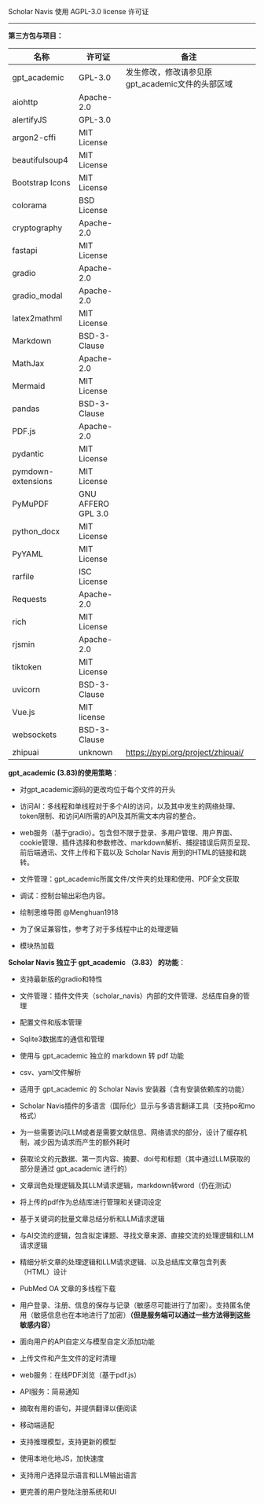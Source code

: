 Scholar Navis 使用 AGPL-3.0 license 许可证

----------------------------

**第三方包与项目：**

| 名称                           | 许可证                   | 备注                                |
|------------------------------|-----------------------| --------------------------------- |
| gpt_academic                 | GPL-3.0               | 发生修改，修改请参见原gpt_academic文件的头部区域    |
| aiohttp                      | Apache-2.0            |                                   |
| alertifyJS                   | GPL-3.0               |                                   |
| argon2-cffi                  | MIT License           |                                   |
| beautifulsoup4               | MIT License           |                                   |
| Bootstrap Icons              | MIT License           |                                   |
| colorama                     | BSD License           |                                   |
| cryptography                 | Apache-2.0            |                                   |
| fastapi                      | MIT License           |                                   |
| gradio                       | Apache-2.0            |                                   |
| gradio_modal                 | Apache-2.0            |                                   |
| latex2mathml                 | MIT License           |                                   |
| Markdown                     | BSD-3-Clause          |                                   |
| MathJax                      | Apache-2.0            |                                   |
| Mermaid                      | MIT License           |                                   |
| pandas                       | BSD-3-Clause          |                                   |
| PDF.js                       | Apache-2.0            |                                   |
| pydantic                     | MIT License           |                                   |
| pymdown-extensions           | MIT License           |                                   |
| PyMuPDF                      | GNU AFFERO GPL 3.0    |                                   |
| python_docx                  | MIT License           |                                   |
| PyYAML                       | MIT License           |                                   |
| rarfile                      | ISC License           |                                   |
| Requests                     | Apache-2.0            |                                   |
| rich                         | MIT License           |                                   |
| rjsmin                       | Apache-2.0            |                                   |
| tiktoken                     | MIT License           |                                   |
| uvicorn                      | BSD-3-Clause          |                                   |
| Vue.js                       | MIT license           |                                   |
| websockets                   | BSD-3-Clause          |                                   |
| zhipuai                      | unknown               | https://pypi.org/project/zhipuai/ |

**gpt_academic (3.83)的使用策略**：

- 对gpt_academic源码的更改均位于每个文件的开头

- 访问AI：多线程和单线程对于多个AI的访问，以及其中发生的网络处理、token限制、和访问AI所需的API及其所需文本内容的整合。

- web服务（基于gradio）。包含但不限于登录、多用户管理、用户界面、cookie管理、插件选择和参数修改、markdown解析、捕捉错误后网页呈现、前后端通讯、文件上传和下载以及 Scholar Navis 用到的HTML的链接和跳转。

- 文件管理：gpt_academic所属文件/文件夹的处理和使用、PDF全文获取

- 调试：控制台输出彩色内容。

- 绘制思维导图 @Menghuan1918

- 为了保证兼容性，参考了对于多线程中止的处理逻辑

- 模块热加载

**Scholar Navis 独立于 gpt_academic （3.83） 的功能**：

- 支持最新版的gradio和特性

- 文件管理：插件文件夹（scholar_navis）内部的文件管理、总结库自身的管理

- 配置文件和版本管理

- Sqlite3数据库的通信和管理

- 使用与 gpt_academic 独立的 markdown 转 pdf 功能

- csv、yaml文件解析

- 适用于 gpt_academic 的 Scholar Navis 安装器（含有安装依赖库的功能）

- Scholar Navis插件的多语言（国际化）显示与多语言翻译工具（支持po和mo格式）

- 为一些需要访问LLM或者是需要文献信息、网络请求的部分，设计了缓存机制，减少因为请求而产生的额外耗时

- 获取论文的元数据、第一页内容、摘要、doi号和标题（其中通过LLM获取的部分是通过 gpt_academic 进行的）

- 文章润色处理逻辑及其LLM请求逻辑，markdown转word（仍在测试）

- 将上传的pdf作为总结库进行管理和关键词设定

- 基于关键词的批量文章总结分析和LLM请求逻辑

- 与AI交流的逻辑，包含拟定课题、寻找文章来源、直接交流的处理逻辑和LLM请求逻辑

- 精细分析文章的处理逻辑和LLM请求逻辑、以及总结库文章包含列表（HTML）设计

- PubMed OA 文章的多线程下载

- 用户登录、注册、信息的保存与记录（敏感尽可能进行了加密）。支持匿名使用（敏感信息也在本地进行了加密）**（但是服务端可以通过一些方法得到这些敏感内容）**

- 面向用户的API自定义与模型自定义添加功能

- 上传文件和产生文件的定时清理

- web服务：在线PDF浏览（基于pdf.js）

- API服务：简易通知

- 摘取有用的语句，并提供翻译以便阅读

- 移动端适配

- 支持推理模型，支持更新的模型

- 使用本地化地JS，加快速度

- 支持用户选择显示语言和LLM输出语言

- 更完善的用户登陆注册系统和UI